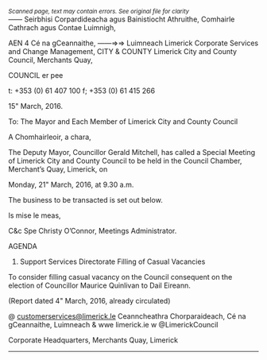 *<small>Scanned page, text may contain errors. See original file for clarity</small>*  
_—_— Seirbhisi Corpardideacha agus Bainistiocht Athruithe,
Comhairle Cathrach agus Contae Luimnigh,

AEN 4 Cé na gCeannaithe,
——=>=> Luimneach
Limerick Corporate Services and Change Management,
CITY & COUNTY Limerick City and County Council,
Merchants Quay,

COUNCIL er pee

t: +353 (0) 61 407 100
f; +353 (0) 61 415 266

15" March, 2016.

To: The Mayor and Each Member of Limerick City and County Council

A Chomhairleoir, a chara,

The Deputy Mayor, Councillor Gerald Mitchell, has called a Special Meeting of Limerick City
and County Council to be held in the Council Chamber, Merchant’s Quay, Limerick, on

Monday, 21" March, 2016, at 9.30 a.m.

The business to be transacted is set out below.

Is mise le meas,

C&c Spe
Christy O’Connor,
Meetings Administrator.

AGENDA

1. Support Services Directorate
Filling of Casual Vacancies

To consider filling casual vacancy on the Council consequent on the election of
Councillor Maurice Quinlivan to Dail Eireann.

(Report dated 4" March, 2016, already circulated)

@ customerservices@limerick.le
Ceanncheathra Chorparaideach, Cé na gCeannaithe, Luimneach & wwe limerick.ie
w @LimerickCouncil

Corporate Headquarters, Merchants Quay, Limerick

---
